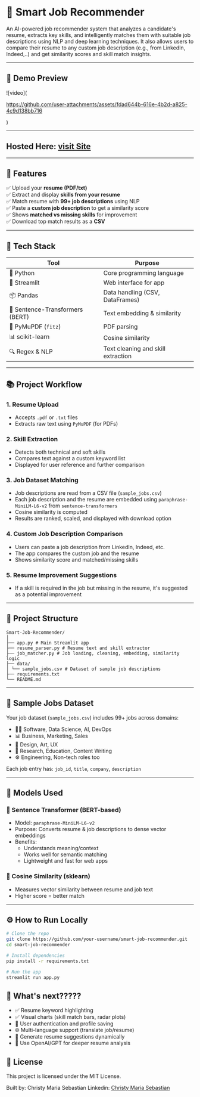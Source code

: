 # 💼 Smart Job Recommender

An AI-powered job recommender system that analyzes a candidate's resume, extracts key skills, and intelligently matches them with suitable job descriptions using NLP and deep learning techniques. It also allows users to compare their resume to any custom job description (e.g., from LinkedIn, Indeed,..) and get similarity scores and skill match insights.

---

## 🚀 Demo Preview

![video](

https://github.com/user-attachments/assets/fdad644b-616e-4b2d-a825-4c9d138bb716

)



---

## Hosted Here: [visit Site](https://ai-job-recommender-bychriz.streamlit.app/)
---
## 📌 Features

✅ Upload your **resume (PDF/txt)**  
✅ Extract and display **skills from your resume**  
✅ Match resume with **99+ job descriptions** using NLP  
✅ Paste a **custom job description** to get a similarity score  
✅ Shows **matched vs missing skills** for improvement  
✅ Download top match results as a **CSV**

---

## 🧠 Tech Stack

| Tool | Purpose |
|------|---------|
| 🐍 Python | Core programming language |
| 🧾 Streamlit | Web interface for app |
| 📦 Pandas | Data handling (CSV, DataFrames) |
| 🤖 Sentence-Transformers (BERT) | Text embedding & similarity |
| 📄 PyMuPDF (`fitz`) | PDF parsing |
| 📊 scikit-learn | Cosine similarity |
| 🔍 Regex & NLP | Text cleaning and skill extraction |

---

## 📚 Project Workflow

### 1. **Resume Upload**
- Accepts `.pdf` or `.txt` files
- Extracts raw text using `PyMuPDF` (for PDFs)

### 2. **Skill Extraction**
- Detects both technical and soft skills
- Compares text against a custom keyword list
- Displayed for user reference and further comparison

### 3. **Job Dataset Matching**
- Job descriptions are read from a CSV file (`sample_jobs.csv`)
- Each job description and the resume are embedded using `paraphrase-MiniLM-L6-v2` from `sentence-transformers`
- Cosine similarity is computed
- Results are ranked, scaled, and displayed with download option

### 4. **Custom Job Description Comparison**
- Users can paste a job description from LinkedIn, Indeed, etc.
- The app compares the custom job and the resume
- Shows similarity score and matched/missing skills

### 5. **Resume Improvement Suggestions**
- If a skill is required in the job but missing in the resume, it's suggested as a potential improvement

---

## 📁 Project Structure
```
Smart-Job-Recommender/
│
├── app.py # Main Streamlit app
├── resume_parser.py # Resume text and skill extractor
├── job_matcher.py # Job loading, cleaning, embedding, similarity logic
├── data/
│ └── sample_jobs.csv # Dataset of sample job descriptions
├── requirements.txt
└── README.md
```

---

## 🧪 Sample Jobs Dataset

Your job dataset (`sample_jobs.csv`) includes 99+ jobs across domains:

- 👨‍💻 Software, Data Science, AI, DevOps  
- 📊 Business, Marketing, Sales  
- 🎨 Design, Art, UX  
- 🧪 Research, Education, Content Writing  
- ⚙️ Engineering, Non-tech roles too  

Each job entry has: `job_id`, `title`, `company`, `description`

---

## 🧠 Models Used

### 📌 Sentence Transformer (BERT-based)
- Model: `paraphrase-MiniLM-L6-v2`
- Purpose: Converts resume & job descriptions to dense vector embeddings
- Benefits:
  - Understands meaning/context
  - Works well for semantic matching
  - Lightweight and fast for web apps

### 📌 Cosine Similarity (sklearn)
- Measures vector similarity between resume and job text
- Higher score = better match

---

## ⚙️ How to Run Locally

```bash
# Clone the repo
git clone https://github.com/your-username/smart-job-recommender.git
cd smart-job-recommender

# Install dependencies
pip install -r requirements.txt

# Run the app
streamlit run app.py
```

## 🧭 What's next?????
- ✅ Resume keyword highlighting
- ✅ Visual charts (skill match bars, radar plots)
- 🔐 User authentication and profile saving
- 🌐 Multi-language support (translate job/resume)
- 📄 Generate resume suggestions dynamically
- 🧠 Use OpenAI/GPT for deeper resume analysis

## 📜 License
This project is licensed under the MIT License.

Built by:
Christy Maria Sebastian
Linkedin: [Christy Maria Sebastian](https://www.linkedin.com/in/christymariasebastian/)
